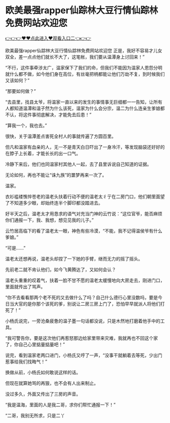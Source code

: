 # 欧美最强rapper仙踪林大豆行情仙踪林免费网站欢迎您

 <a href="http://www.baidu.com/link?url=XaDzi4lrlBsIf7hc43pQAeEvE68KnODCy8r9yapmf0G&wd=&eqid=c54cd89e006c3be70000000466c61f85">👉👉👉♥♥点此进入♥观看入口二👈👉👉</a>

欧美最强rapper仙踪林大豆行情仙踪林免费网站欢迎您
正是，我好不容易才儿女双全，差一点点他们就长不大了，这笔帐，我们要从温潭身上讨回来！”

“不行，这件事牵涉太广，温家保下了我们的命，但我们不能因为温家人恩怨分明就什么都不做，如今他们身在高位，有丝毫把柄都能让他们万劫不复，到时候我们又该如何？”

“那要如何做？”

“去县里，找县太爷，将温家一直以来的发生的事情事无巨细都一一告知，让所有人都知道温潭和温子然为什么该死，温家为什么会分宗，温二为什么连亲生爹娘都不认，将这件事彻底解决，才能免去后患！”

“算我一个，我也去。”

很快，关于温潭差点害死全村人的事就传遍了方圆百里。

但凡和温家有血亲的人，无一不是青天白日吓出了一身冷汗，等发现脑袋还好好的在脖子上长着，才能长长的出一口气。

冷静下来后，他们也同温家村其他人一起，去了县里诉说自己知道的证据。

无论如何，再也不能让“诛九族”的噩梦再来一次了。

温家。

衣衫褴褛憔悴苍老的温老头扶着行动不便的温老太彳亍在二房门口，他们朝里面望了不知道多少眼，却始终连半个脚印都没踏进去。

好半天之后，温老太才用恳求的语气对充当门神的云竹说：“这位官爷，能否麻烦你们通报一下，我、我想，想见见我的儿子。”

云竹居高临下的看了温老太一眼，神色有些冷漠，“不能，我不记得温侯爷有什么爹娘。”

“可是……”

温老太还想再说，温老头却捏了一下她的手臂，继而无力的摇了摇头。

先前老二就不肯认他们，如今飞黄腾达了，又如何会认？

温老头重重的叹着气，扶着一脸不甘不愿的温老太缓慢地向大房走去，刚进门口，里面就传出了骂声。

“你不去看看那两个老不死的又去做什么了吗？自己什么德行心里没数吗，要是今日当大官的是你那个该死的爹，别说让二房三房上门了，恐怕早早就派人将他们打死了！”

小杨氏说完，一旁沧桑疲惫的温子墨一句话都没说，只是木然地打磨着他手中的工具。

“我可警告你，要是这次他们再惹怒那边给家里带来灾难，我就再也不回这个家了，你自己心里掂量掂量吧！”

说完，看到温家老两口进门，小杨氏又哼了一声，“没事干就躺着去等死，少出门惹事给我们找晦气！”

换做从前，小杨氏如何敢说这样的话。

但现在就算她骂的再狠，也不会有人出来制止。

没过多久，外面又传出了三房的声音。

“我是温海，里面的人是我二哥，求你们帮忙通报一下！”

“二哥，我别无所求，只是二丫
